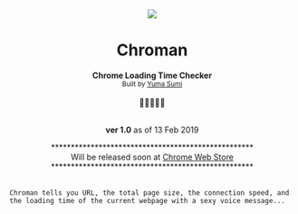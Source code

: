 <div align="center">
    <img src="./img/chromanTileIconOrigin.png" align="center">
</div>
    <h1 align="center" >Chroman</h1>
    <div align="center">
        <div>
            <strong>Chrome Loading Time Checker</strong>
        </div>
        <sub>Built by 
            <a href="https://github.com/y-yeah">Yuma Sumi</a>
        </sub>
    </div>
    <br />
    <div align="center">👻👻👻👻👻</div>
    <br />
    <div align="center">
        <p><strong>ver 1.0</strong> as of 13 Feb 2019</p>
        <div >
        ***************************************************
        <br/>
        Will be released soon at 
            <a href="#">Chrome Web Store</a>
        ***************************************************
        </div>
    </div>
    <br/>
    
    Chroman tells you URL, the total page size, the connection speed, and the loading time of the current webpage with a sexy voice message...

